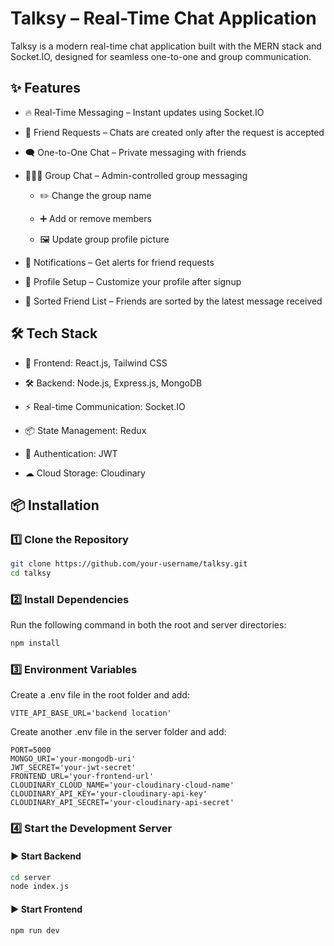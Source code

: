 # Talksy – Real-Time Chat Application

Talksy is a modern real-time chat application built with the MERN stack and Socket.IO, designed for seamless one-to-one and group communication.

## ✨ Features

- 🔥 Real-Time Messaging – Instant updates using Socket.IO

- 👥 Friend Requests – Chats are created only after the request is accepted

- 🗨 One-to-One Chat – Private messaging with friends

- 👨‍👩‍👧 Group Chat – Admin-controlled group messaging

   - ✏️ Change the group name

   - ➕ Add or remove members

   - 🖼 Update group profile picture

- 🔔 Notifications – Get alerts for friend requests

- 📝 Profile Setup – Customize your profile after signup

- 📌 Sorted Friend List – Friends are sorted by the latest message received


## 🛠 Tech Stack

- 🚀 Frontend: React.js, Tailwind CSS

- 🛠 Backend: Node.js, Express.js, MongoDB

- ⚡ Real-time Communication: Socket.IO

- 📦 State Management: Redux

- 🔐 Authentication: JWT

- ☁ Cloud Storage: Cloudinary

## 📦 Installation
### 1️⃣ Clone the Repository

```bash
git clone https://github.com/your-username/talksy.git
cd talksy
```

### 2️⃣ Install Dependencies
Run the following command in both the root and server directories:
```bash
npm install
```
### 3️⃣ Environment Variables 
Create a .env file in the root folder and add:
```env
VITE_API_BASE_URL='backend location'
```
Create another .env file in the server folder and add:
```env
PORT=5000
MONGO_URI='your-mongodb-uri'
JWT_SECRET='your-jwt-secret'
FRONTEND_URL='your-frontend-url'
CLOUDINARY_CLOUD_NAME='your-cloudinary-cloud-name'
CLOUDINARY_API_KEY='your-cloudinary-api-key'
CLOUDINARY_API_SECRET='your-cloudinary-api-secret'
```
### 4️⃣ Start the Development Server
#### ▶️ Start Backend
```bash
cd server
node index.js
```
#### ▶️ Start Frontend
```bash
npm run dev
```